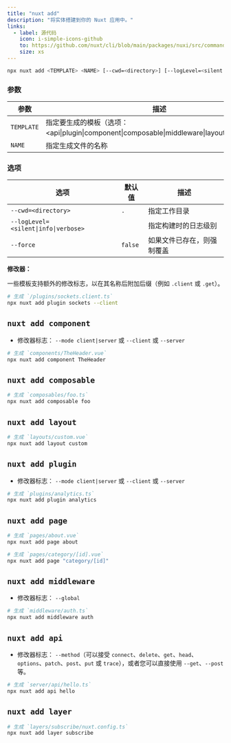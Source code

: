 ```yaml
---
title: "nuxt add"
description: "将实体搭建到你的 Nuxt 应用中。"
links:
  - label: 源代码
    icon: i-simple-icons-github
    to: https://github.com/nuxt/cli/blob/main/packages/nuxi/src/commands/add.ts
    size: xs
---
```


<!--add-cmd-->
```bash [Terminal]
npx nuxt add <TEMPLATE> <NAME> [--cwd=<directory>] [--logLevel=<silent|info|verbose>] [--force]
```
<!--/add-cmd-->

### 参数

<!--add-args-->
参数 | 描述
--- | ---
`TEMPLATE` | 指定要生成的模板（选项：<api\|plugin\|component\|composable\|middleware\|layout\|page\|layer>）
`NAME` | 指定生成文件的名称
<!--/add-args-->

### 选项

<!--add-opts-->
选项 | 默认值 | 描述
--- | --- | ---
`--cwd=<directory>` | `.` | 指定工作目录
`--logLevel=<silent\|info\|verbose>` |  | 指定构建时的日志级别
`--force` | `false` | 如果文件已存在，则强制覆盖
<!--/add-opts-->

**修改器：**

一些模板支持额外的修改标志，以在其名称后附加后缀（例如 `.client` 或 `.get`）。

```bash [Terminal]
# 生成 `/plugins/sockets.client.ts`
npx nuxt add plugin sockets --client
```

## `nuxt add component`

* 修改器标志： `--mode client|server` 或 `--client` 或 `--server`

```bash [Terminal]
# 生成 `components/TheHeader.vue`
npx nuxt add component TheHeader
```

## `nuxt add composable`

```bash [Terminal]
# 生成 `composables/foo.ts`
npx nuxt add composable foo
```

## `nuxt add layout`

```bash [Terminal]
# 生成 `layouts/custom.vue`
npx nuxt add layout custom
```

## `nuxt add plugin`

* 修改器标志： `--mode client|server` 或 `--client` 或 `--server`

```bash [Terminal]
# 生成 `plugins/analytics.ts`
npx nuxt add plugin analytics
```

## `nuxt add page`

```bash [Terminal]
# 生成 `pages/about.vue`
npx nuxt add page about
```

```bash [Terminal]
# 生成 `pages/category/[id].vue`
npx nuxt add page "category/[id]"
```

## `nuxt add middleware`

* 修改器标志： `--global`

```bash [Terminal]
# 生成 `middleware/auth.ts`
npx nuxt add middleware auth
```

## `nuxt add api`

* 修改器标志： `--method`（可以接受 `connect`、`delete`、`get`、`head`、`options`、`patch`、`post`、`put` 或 `trace`），或者您可以直接使用 `--get`、`--post` 等。

```bash [Terminal]
# 生成 `server/api/hello.ts`
npx nuxt add api hello
```

## `nuxt add layer`

```bash [Terminal]
# 生成 `layers/subscribe/nuxt.config.ts`
npx nuxt add layer subscribe
```
